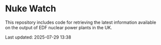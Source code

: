 # Nuke Watch

This repository includes code for retrieving the latest information available on the output of EDF nuclear power plants in the UK.

Last updated: 2025-07-29 13:38